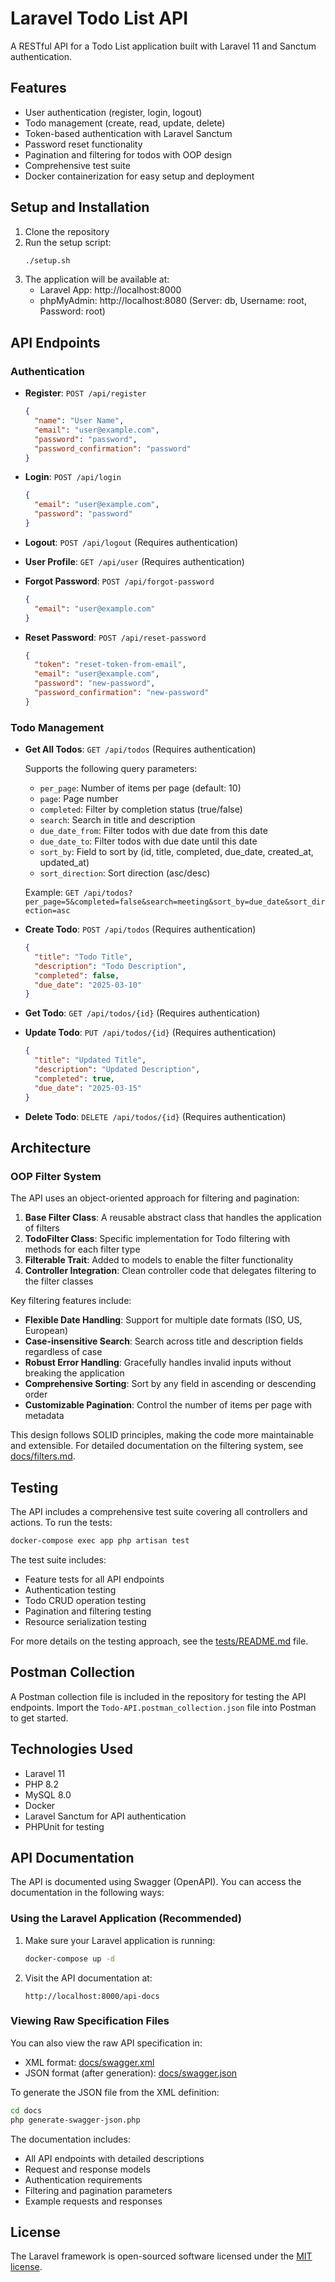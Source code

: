 # Laravel Todo List API

A RESTful API for a Todo List application built with Laravel 11 and Sanctum authentication.

## Features

- User authentication (register, login, logout)
- Todo management (create, read, update, delete)
- Token-based authentication with Laravel Sanctum
- Password reset functionality
- Pagination and filtering for todos with OOP design
- Comprehensive test suite
- Docker containerization for easy setup and deployment

## Setup and Installation

1. Clone the repository
2. Run the setup script:
   ```bash
   ./setup.sh
   ```
3. The application will be available at:
   - Laravel App: http://localhost:8000
   - phpMyAdmin: http://localhost:8080 (Server: db, Username: root, Password: root)

## API Endpoints

### Authentication

- **Register**: `POST /api/register`
  ```json
  {
    "name": "User Name",
    "email": "user@example.com",
    "password": "password",
    "password_confirmation": "password"
  }
  ```

- **Login**: `POST /api/login`
  ```json
  {
    "email": "user@example.com",
    "password": "password"
  }
  ```

- **Logout**: `POST /api/logout` (Requires authentication)

- **User Profile**: `GET /api/user` (Requires authentication)

- **Forgot Password**: `POST /api/forgot-password`
  ```json
  {
    "email": "user@example.com"
  }
  ```

- **Reset Password**: `POST /api/reset-password`
  ```json
  {
    "token": "reset-token-from-email",
    "email": "user@example.com",
    "password": "new-password",
    "password_confirmation": "new-password"
  }
  ```

### Todo Management

- **Get All Todos**: `GET /api/todos` (Requires authentication)
  
  Supports the following query parameters:
  - `per_page`: Number of items per page (default: 10)
  - `page`: Page number
  - `completed`: Filter by completion status (true/false)
  - `search`: Search in title and description
  - `due_date_from`: Filter todos with due date from this date
  - `due_date_to`: Filter todos with due date until this date
  - `sort_by`: Field to sort by (id, title, completed, due_date, created_at, updated_at)
  - `sort_direction`: Sort direction (asc/desc)
  
  Example: `GET /api/todos?per_page=5&completed=false&search=meeting&sort_by=due_date&sort_direction=asc`

- **Create Todo**: `POST /api/todos` (Requires authentication)
  ```json
  {
    "title": "Todo Title",
    "description": "Todo Description",
    "completed": false,
    "due_date": "2025-03-10"
  }
  ```

- **Get Todo**: `GET /api/todos/{id}` (Requires authentication)

- **Update Todo**: `PUT /api/todos/{id}` (Requires authentication)
  ```json
  {
    "title": "Updated Title",
    "description": "Updated Description",
    "completed": true,
    "due_date": "2025-03-15"
  }
  ```

- **Delete Todo**: `DELETE /api/todos/{id}` (Requires authentication)

## Architecture

### OOP Filter System

The API uses an object-oriented approach for filtering and pagination:

1. **Base Filter Class**: A reusable abstract class that handles the application of filters
2. **TodoFilter Class**: Specific implementation for Todo filtering with methods for each filter type
3. **Filterable Trait**: Added to models to enable the filter functionality
4. **Controller Integration**: Clean controller code that delegates filtering to the filter classes

Key filtering features include:

- **Flexible Date Handling**: Support for multiple date formats (ISO, US, European)
- **Case-insensitive Search**: Search across title and description fields regardless of case
- **Robust Error Handling**: Gracefully handles invalid inputs without breaking the application
- **Comprehensive Sorting**: Sort by any field in ascending or descending order
- **Customizable Pagination**: Control the number of items per page with metadata

This design follows SOLID principles, making the code more maintainable and extensible. For detailed documentation on the filtering system, see [docs/filters.md](docs/filters.md).

## Testing

The API includes a comprehensive test suite covering all controllers and actions. To run the tests:

```bash
docker-compose exec app php artisan test
```

The test suite includes:
- Feature tests for all API endpoints
- Authentication testing
- Todo CRUD operation testing
- Pagination and filtering testing
- Resource serialization testing

For more details on the testing approach, see the [tests/README.md](tests/README.md) file.

## Postman Collection

A Postman collection file is included in the repository for testing the API endpoints. Import the `Todo-API.postman_collection.json` file into Postman to get started.

## Technologies Used

- Laravel 11
- PHP 8.2
- MySQL 8.0
- Docker
- Laravel Sanctum for API authentication
- PHPUnit for testing

## API Documentation

The API is documented using Swagger (OpenAPI). You can access the documentation in the following ways:

### Using the Laravel Application (Recommended)

1. Make sure your Laravel application is running:
   ```bash
   docker-compose up -d
   ```

2. Visit the API documentation at:
   ```
   http://localhost:8000/api-docs
   ```

### Viewing Raw Specification Files

You can also view the raw API specification in:
- XML format: [docs/swagger.xml](docs/swagger.xml)
- JSON format (after generation): [docs/swagger.json](docs/swagger.json)

To generate the JSON file from the XML definition:
```bash
cd docs
php generate-swagger-json.php
```

The documentation includes:
- All API endpoints with detailed descriptions
- Request and response models
- Authentication requirements
- Filtering and pagination parameters
- Example requests and responses

## License

The Laravel framework is open-sourced software licensed under the [MIT license](https://opensource.org/licenses/MIT).

